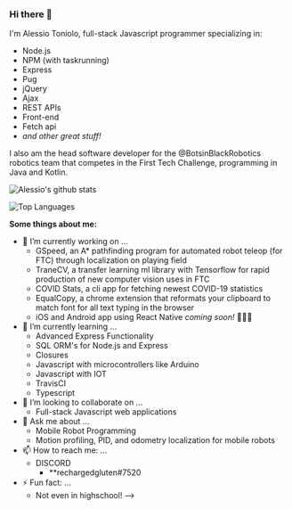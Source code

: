 ### Hi there 👋

I'm Alessio Toniolo, full-stack Javascript programmer specializing in:
* Node.js
* NPM (with taskrunning)
* Express
* Pug
* jQuery
* Ajax
* REST APIs
* Front-end
* Fetch api
* *and other great stuff!*  

I also am the head software developer for the @BotsinBlackRobotics robotics team that competes in the First Tech Challenge, programming
in Java and Kotlin. 

![Alessio's github stats](https://github-readme-stats.vercel.app/api?username=AlessioToniolo)

![Top Languages](https://github-readme-stats.vercel.app/api/top-langs/?username=AlessioToniolo)

**Some things about me:**

- 🔭 I’m currently working on ...
  - GSpeed, an A* pathfinding program for automated robot teleop (for FTC) through localization on playing field
  - TraneCV, a transfer learning ml library with Tensorflow for rapid production of new computer vision uses in FTC
  - COVID Stats, a cli app for fetching newest COVID-19 statistics
  - EqualCopy, a chrome extension that reformats your clipboard to match font for all text typing in the browser
  - iOS and Android app using React Native *coming soon!* 🤫🤫🤫
- 🌱 I’m currently learning ...
  - Advanced Express Functionality
  - SQL ORM's for Node.js and Express
  - Closures
  - Javascript with microcontrollers like Arduino
  - Javascript with IOT
  - TravisCI
  - Typescript
- 👯 I’m looking to collaborate on ...
  - Full-stack Javascript web applications
- 💬 Ask me about ...
  - Mobile Robot Programming 
  - Motion profiling, PID, and odometry localization for mobile robots
- 📫 How to reach me: ...
  - DISCORD
    - **rechargedgluten#7520
- ⚡ Fun fact: ...
  - Not even in highschool!
-->
